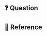 <!-- 
PR 제목 : [JAVA-티켓번호] 질문 ("-요" 로 끝나도록 작성해주세요)
예시) [JAVA-1] JVM, JRE, JDK에 대해 설명해주세요.
-->
## ❓ Question
<!-- 추가한 질문을 작성해주세요 ("-요"로 끝나도록 작성해주세요) -->
## 🔗 Reference
<!-- 학습에 참고한 사이트가 있다면 작성해주세요. -->